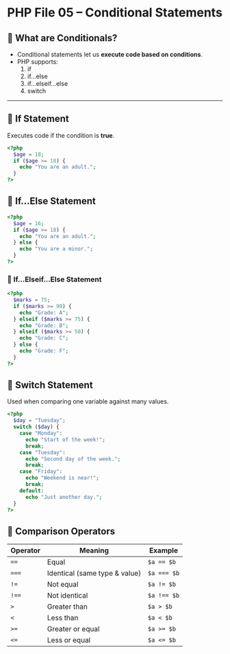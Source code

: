 # PHP File 05 – Conditional Statements

## 🔹 What are Conditionals?
- Conditional statements let us **execute code based on conditions**.
- PHP supports:
  1. if
  2. if...else
  3. if...elseif...else
  4. switch

---

## 🔹 If Statement
Executes code if the condition is **true**.
```php
<?php
  $age = 18;
  if ($age >= 18) {
    echo "You are an adult.";
  }
?>
```

## 🔹 If...Else Statement
```php
<?php
  $age = 16;
  if ($age >= 18) {
    echo "You are an adult.";
  } else {
    echo "You are a minor.";
  }
?>
```

### 🔹 If...Elseif...Else Statement
```php
<?php
  $marks = 75;
  if ($marks >= 90) {
    echo "Grade: A";
  } elseif ($marks >= 75) {
    echo "Grade: B";
  } elseif ($marks >= 50) {
    echo "Grade: C";
  } else {
    echo "Grade: F";
  }
?>
```

## 🔹 Switch Statement
Used when comparing one variable against many values.

```php
<?php
  $day = "Tuesday";
  switch ($day) {
    case "Monday":
      echo "Start of the week!";
      break;
    case "Tuesday":
      echo "Second day of the week.";
      break;
    case "Friday":
      echo "Weekend is near!";
      break;
    default:
      echo "Just another day.";
  }
?>
```
## 🔹 Comparison Operators

| Operator | Meaning | Example |
|----------|---------|---------|
| `==`  | Equal | `$a == $b` |
| `===` | Identical (same type & value) | `$a === $b` |
| `!=`  | Not equal | `$a != $b` |
| `!==` | Not identical | `$a !== $b` |
| `>`   | Greater than | `$a > $b` |
| `<`   | Less than | `$a < $b` |
| `>=`  | Greater or equal | `$a >= $b` |
| `<=`  | Less or equal | `$a <= $b` |
